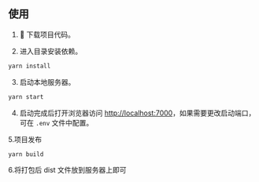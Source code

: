 ## 使用

1.  下载项目代码。

2. 进入目录安装依赖。

```bash
yarn install
```

3. 启动本地服务器。

```bash
yarn start
```

4. 启动完成后打开浏览器访问 [http://localhost:7000](http://localhost:7000)，如果需要更改启动端口，可在 `.env` 文件中配置。

5.项目发布

```bash
yarn build
```

6.将打包后 dist 文件放到服务器上即可
